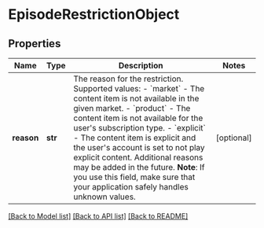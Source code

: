 # EpisodeRestrictionObject

## Properties
Name | Type | Description | Notes
------------ | ------------- | ------------- | -------------
**reason** | **str** | The reason for the restriction. Supported values: - &#x60;market&#x60; - The content item is not available in the given market. - &#x60;product&#x60; - The content item is not available for the user&#x27;s subscription type. - &#x60;explicit&#x60; - The content item is explicit and the user&#x27;s account is set to not play explicit content.  Additional reasons may be added in the future. **Note**: If you use this field, make sure that your application safely handles unknown values.  | [optional] 

[[Back to Model list]](../README.md#documentation-for-models) [[Back to API list]](../README.md#documentation-for-api-endpoints) [[Back to README]](../README.md)

